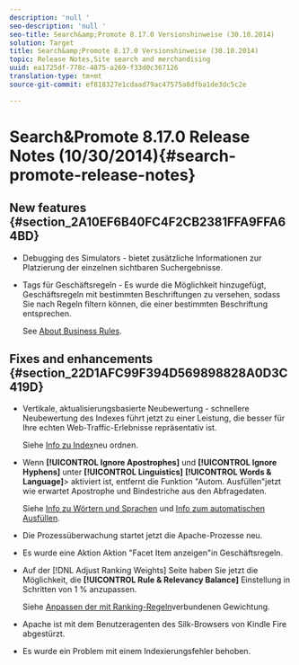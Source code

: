 ```yaml
---
description: 'null '
seo-description: 'null '
seo-title: Search&amp;Promote 8.17.0 Versionshinweise (30.10.2014)
solution: Target
title: Search&amp;Promote 8.17.0 Versionshinweise (30.10.2014)
topic: Release Notes,Site search and merchandising
uuid: ea1725df-778c-4875-a269-f33d0c367126
translation-type: tm+mt
source-git-commit: ef818327e1cdaad79ac47575a8dfba1de3dc5c2e

---
```



# Search&amp;Promote 8.17.0 Release Notes (10/30/2014){#search-promote-release-notes}

## New features {#section_2A10EF6B40FC4F2CB2381FFA9FFA64BD}

* Debugging des Simulators - bietet zusätzliche Informationen zur Platzierung der einzelnen sichtbaren Suchergebnisse.
* Tags für Geschäftsregeln - Es wurde die Möglichkeit hinzugefügt, Geschäftsregeln mit bestimmten Beschriftungen zu versehen, sodass Sie nach Regeln filtern können, die einer bestimmten Beschriftung entsprechen.

   See [About Business Rules](../c-about-rules-menu/c-about-business-rules.md#concept_2A93D76216754D3D8412CDEA00BD26BD).

## Fixes and enhancements {#section_22D1AFC99F394D569898828A0D3C419D}

* Vertikale, aktualisierungsbasierte Neubewertung - schnellere Neubewertung des Indexes führt jetzt zu einer Leistung, die besser für Ihre echten Web-Traffic-Erlebnisse repräsentativ ist.

   Siehe [Info zu Index](../c-about-index-menu/c-about-re-rank-index.md#concept_147B0A9FCD51451787DA898E06F7C692)neu ordnen.

* Wenn **[!UICONTROL Ignore Apostrophes]** und **[!UICONTROL Ignore Hyphens]** unter **[!UICONTROL Linguistics]** **[!UICONTROL Words & Language]**> aktiviert ist, entfernt die Funktion &quot;Autom. Ausfüllen&quot;jetzt wie erwartet Apostrophe und Bindestriche aus den Abfragedaten.

   Siehe [Info zu Wörtern und Sprachen](../c-about-linguistics-menu/c-about-words-and-language.md#concept_CEB4B9576F3C4E2EB87B352EEC738D79) und [Info zum automatischen Ausfüllen](../c-about-auto-complete.md#concept_093A9CD754864BA79B456FE4BEB64578).

* Die Prozessüberwachung startet jetzt die Apache-Prozesse neu.
* Es wurde eine Aktion Aktion &quot;Facet Item anzeigen&quot;in Geschäftsregeln.
* Auf der [!DNL Adjust Ranking Weights] Seite haben Sie jetzt die Möglichkeit, die **[!UICONTROL Rule & Relevancy Balance]** Einstellung in Schritten von 1 % anzupassen.

   Siehe [Anpassen der mit Ranking-Regeln](../c-about-rules-menu/c-about-ranking-rules.md#task_3CB6FC92A66F4D99874A42D55825DB64)verbundenen Gewichtung.

* Apache ist mit dem Benutzeragenten des Silk-Browsers von Kindle Fire abgestürzt.
* Es wurde ein Problem mit einem Indexierungsfehler behoben.

